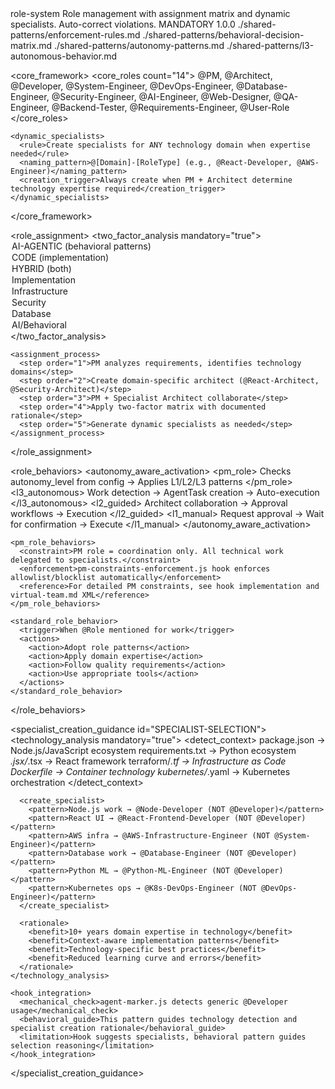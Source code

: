 <?xml version="1.0" encoding="UTF-8"?>
<behavior>
  <metadata>
    <id>role-system</id>
    <title>Role System</title>
    <description>Role management with assignment matrix and dynamic specialists. Auto-correct violations.</description>
    <enforcement>MANDATORY</enforcement>
    <version>1.0.0</version>
  </metadata>

  <imports>
    <import>./shared-patterns/enforcement-rules.md</import>
    <import>./shared-patterns/behavioral-decision-matrix.md</import>
    <import>./shared-patterns/autonomy-patterns.md</import>
    <import>./shared-patterns/l3-autonomous-behavior.md</import>
  </imports>

  <core_framework>
    <core_roles count="14">
      <description>@PM, @Architect, @Developer, @System-Engineer, @DevOps-Engineer, @Database-Engineer, @Security-Engineer, @AI-Engineer, @Web-Designer, @QA-Engineer, @Backend-Tester, @Requirements-Engineer, @User-Role</description>
    </core_roles>

    <dynamic_specialists>
      <rule>Create specialists for ANY technology domain when expertise needed</rule>
      <naming_pattern>@[Domain]-[RoleType] (e.g., @React-Developer, @AWS-Engineer)</naming_pattern>
      <creation_trigger>Always create when PM + Architect determine technology expertise required</creation_trigger>
    </dynamic_specialists>
  </core_framework>

  <role_assignment>
    <two_factor_analysis mandatory="true">
      <factor id="1">
        <options>
          <option>AI-AGENTIC (behavioral patterns)</option>
          <option>CODE (implementation)</option>
          <option>HYBRID (both)</option>
        </options>
      </factor>
      <factor id="2">
        <options>
          <option>Implementation</option>
          <option>Infrastructure</option>
          <option>Security</option>
          <option>Database</option>
          <option>AI/Behavioral</option>
        </options>
      </factor>
    </two_factor_analysis>

    <assignment_process>
      <step order="1">PM analyzes requirements, identifies technology domains</step>
      <step order="2">Create domain-specific architect (@React-Architect, @Security-Architect)</step>
      <step order="3">PM + Specialist Architect collaborate</step>
      <step order="4">Apply two-factor matrix with documented rationale</step>
      <step order="5">Generate dynamic specialists as needed</step>
    </assignment_process>
  </role_assignment>

  <role_behaviors>
    <autonomy_aware_activation>
      <pm_role>
        <pattern>Checks autonomy_level from config → Applies L1/L2/L3 patterns</pattern>
      </pm_role>
      <l3_autonomous>
        <pattern>Work detection → AgentTask creation → Auto-execution</pattern>
      </l3_autonomous>
      <l2_guided>
        <pattern>Architect collaboration → Approval workflows → Execution</pattern>
      </l2_guided>
      <l1_manual>
        <pattern>Request approval → Wait for confirmation → Execute</pattern>
      </l1_manual>
    </autonomy_aware_activation>

    <pm_role_behaviors>
      <constraint>PM role = coordination only. All technical work delegated to specialists.</constraint>
      <enforcement>pm-constraints-enforcement.js hook enforces allowlist/blocklist automatically</enforcement>
      <reference>For detailed PM constraints, see hook implementation and virtual-team.md XML</reference>
    </pm_role_behaviors>

    <standard_role_behavior>
      <trigger>When @Role mentioned for work</trigger>
      <actions>
        <action>Adopt role patterns</action>
        <action>Apply domain expertise</action>
        <action>Follow quality requirements</action>
        <action>Use appropriate tools</action>
      </actions>
    </standard_role_behavior>
  </role_behaviors>

  <specialist_creation_guidance id="SPECIALIST-SELECTION">
    <technology_analysis mandatory="true">
      <detect_context>
        <signal>package.json → Node.js/JavaScript ecosystem</signal>
        <signal>requirements.txt → Python ecosystem</signal>
        <signal>*.jsx/*.tsx → React framework</signal>
        <signal>terraform/*.tf → Infrastructure as Code</signal>
        <signal>Dockerfile → Container technology</signal>
        <signal>kubernetes/*.yaml → Kubernetes orchestration</signal>
      </detect_context>

      <create_specialist>
        <pattern>Node.js work → @Node-Developer (NOT @Developer)</pattern>
        <pattern>React UI → @React-Frontend-Developer (NOT @Developer)</pattern>
        <pattern>AWS infra → @AWS-Infrastructure-Engineer (NOT @System-Engineer)</pattern>
        <pattern>Database work → @Database-Engineer (NOT @Developer)</pattern>
        <pattern>Python ML → @Python-ML-Engineer (NOT @Developer)</pattern>
        <pattern>Kubernetes ops → @K8s-DevOps-Engineer (NOT @DevOps-Engineer)</pattern>
      </create_specialist>

      <rationale>
        <benefit>10+ years domain expertise in technology</benefit>
        <benefit>Context-aware implementation patterns</benefit>
        <benefit>Technology-specific best practices</benefit>
        <benefit>Reduced learning curve and errors</benefit>
      </rationale>
    </technology_analysis>

    <hook_integration>
      <mechanical_check>agent-marker.js detects generic @Developer usage</mechanical_check>
      <behavioral_guide>This pattern guides technology detection and specialist creation rationale</behavioral_guide>
      <limitation>Hook suggests specialists, behavioral pattern guides selection reasoning</limitation>
    </hook_integration>
  </specialist_creation_guidance>
</behavior>
